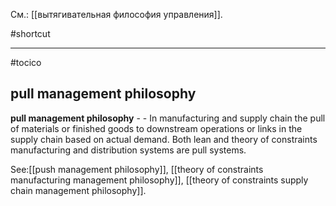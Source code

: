 См.: [[вытягивательная философия управления]].

#shortcut




<hr/>

#tocico

## pull management philosophy

<b>pull management philosophy</b> -  - In manufacturing and supply chain the pull of materials or finished goods to downstream operations or links in the supply chain based on actual demand.
Both lean and theory of constraints manufacturing and distribution systems are pull systems. 



See:[[push management philosophy]], [[theory of constraints manufacturing management philosophy]], [[theory of constraints supply chain management philosophy]].
